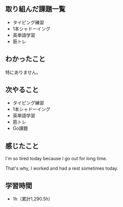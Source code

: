 ## 取り組んだ課題一覧
- タイピング練習
- 1本シャドーイング
- 英単語学習
- 筋トレ
## わかったこと
特にありません。
## 次やること
- タイピング練習
- 1本シャドーイング
- 英単語学習
- 筋トレ
- Go課題
## 感じたこと
I'm so tired today because I go out for long time.

That's why, I worked and had a rest sometimes today.

## 学習時間
- 1h（累計1,290.5h）